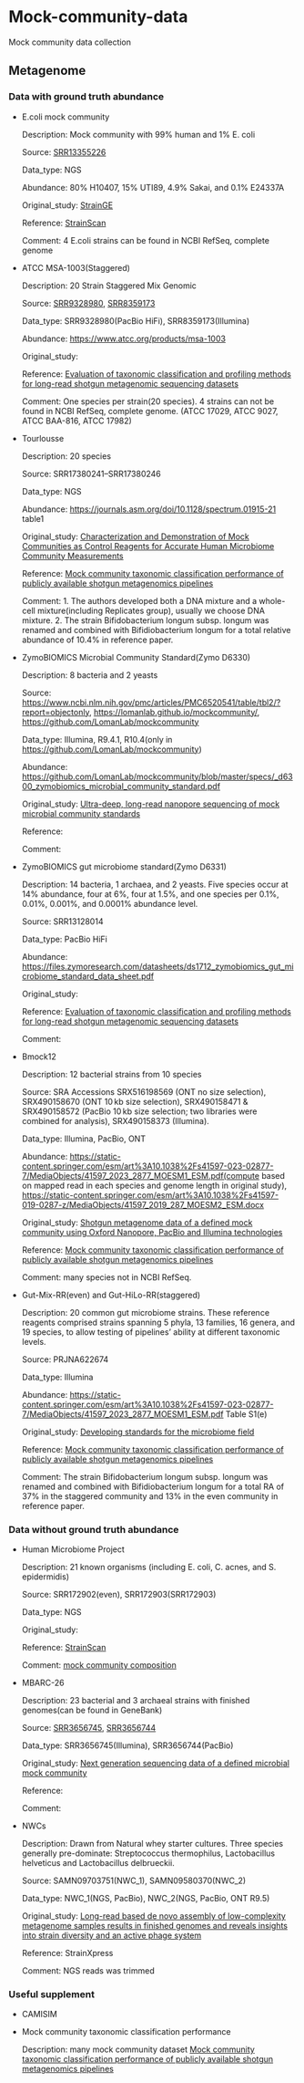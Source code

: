 # Mock-community-data
Mock community data collection

## Metagenome

### Data with ground truth abundance

+ E.coli mock community
  
  Description: Mock community with 99% human and 1% E. coli

  Source: [SRR13355226](https://www.ncbi.nlm.nih.gov/sra/SRR13355226)

  Data_type: NGS

  Abundance: 80% H10407, 15% UTI89, 4.9% Sakai, and 0.1% E24337A

  Original_study: [StrainGE](https://genomebiology.biomedcentral.com/articles/10.1186/s13059-022-02630-0#Sec2)

  Reference: [StrainScan](https://microbiomejournal.biomedcentral.com/articles/10.1186/s40168-023-01615-w)

  Comment: 4 E.coli strains can be found in NCBI RefSeq, complete genome


+ ATCC MSA-1003(Staggered)
  
  Description: 20 Strain Staggered Mix Genomic

  Source: [SRR9328980](https://trace.ncbi.nlm.nih.gov/Traces/?view=run_browser&acc=SRR9328980&display=metadata), [SRR8359173](https://trace.ncbi.nlm.nih.gov/Traces/?run=SRR8359173)

  Data_type: SRR9328980(PacBio HiFi), SRR8359173(Illumina)

  Abundance: https://www.atcc.org/products/msa-1003

  Original_study:

  Reference: [Evaluation of taxonomic classification and profiling methods for long-read shotgun metagenomic sequencing datasets](https://www.ncbi.nlm.nih.gov/pmc/articles/PMC9749362/)

  Comment: One species per strain(20 species). 4 strains can not be found in NCBI RefSeq, complete genome. (ATCC 17029, ATCC 9027, ATCC BAA-816, ATCC 17982)

+ Tourlousse

  Description: 20 species

  Source: SRR17380241–SRR17380246

  Data_type: NGS

  Abundance: https://journals.asm.org/doi/10.1128/spectrum.01915-21 table1

  Original_study: [Characterization and Demonstration of Mock Communities as Control Reagents for Accurate Human Microbiome Community Measurements](https://journals.asm.org/doi/10.1128/spectrum.01915-21)

  Reference: [Mock community taxonomic classification performance of publicly available shotgun metagenomics pipelines](https://www.nature.com/articles/s41597-023-02877-7#Sec18)

  Comment: 1. The authors developed both a DNA mixture and a whole-cell mixture(including Replicates group), usually we choose DNA mixture. 2. The strain Bifidobacterium longum subsp. longum was renamed and combined with Bifidiobacterium longum for a total relative abundance of 10.4% in reference paper.

+ ZymoBIOMICS Microbial Community Standard(Zymo D6330)

  Description: 8 bacteria and 2 yeasts

  Source: https://www.ncbi.nlm.nih.gov/pmc/articles/PMC6520541/table/tbl2/?report=objectonly, https://lomanlab.github.io/mockcommunity/, https://github.com/LomanLab/mockcommunity

  Data_type: Illumina, R9.4.1, R10.4(only in https://github.com/LomanLab/mockcommunity)

  Abundance: https://github.com/LomanLab/mockcommunity/blob/master/specs/_d6300_zymobiomics_microbial_community_standard.pdf

  Original_study: [Ultra-deep, long-read nanopore sequencing of mock microbial community standards](https://www.ncbi.nlm.nih.gov/pmc/articles/PMC6520541/)

  Reference:

  Comment:

+ ZymoBIOMICS gut microbiome standard(Zymo D6331)

  Description: 14 bacteria, 1 archaea, and 2 yeasts. Five species occur at 14% abundance, four at 6%, four at 1.5%, and one species per 0.1%, 0.01%, 0.001%, and 0.0001% abundance level. 

  Source: SRR13128014

  Data_type: PacBio HiFi

  Abundance: https://files.zymoresearch.com/datasheets/ds1712_zymobiomics_gut_microbiome_standard_data_sheet.pdf

  Original_study:

  Reference: [Evaluation of taxonomic classification and profiling methods for long-read shotgun metagenomic sequencing datasets](https://www.ncbi.nlm.nih.gov/pmc/articles/PMC9749362/)

  Comment:

+ Bmock12
  
  Description: 12 bacterial strains from 10 species

  Source: SRA Accessions SRX516198569 (ONT no size selection), SRX490158670 (ONT 10 kb size selection), SRX490158471 & SRX490158572 (PacBio 10 kb size selection; two libraries were combined for analysis), SRX490158373 (Illumina).

  Data_type: Illumina, PacBio, ONT

  Abundance: https://static-content.springer.com/esm/art%3A10.1038%2Fs41597-023-02877-7/MediaObjects/41597_2023_2877_MOESM1_ESM.pdf(compute based on mapped read in each species and genome length in original study), https://static-content.springer.com/esm/art%3A10.1038%2Fs41597-019-0287-z/MediaObjects/41597_2019_287_MOESM2_ESM.docx

  Original_study: [Shotgun metagenome data of a defined mock community using Oxford Nanopore, PacBio and Illumina technologies](https://www.nature.com/articles/s41597-019-0287-z#MOESM1)

  Reference: [Mock community taxonomic classification performance of publicly available shotgun metagenomics pipelines](https://www.nature.com/articles/s41597-023-02877-7#Sec18)

  Comment: many species not in NCBI RefSeq.

+ Gut-Mix-RR(even) and Gut-HiLo-RR(staggered)

  Description: 20 common gut microbiome strains. These reference reagents comprised strains spanning 5 phyla, 13 families, 16 genera, and 19 species, to allow testing of pipelines’ ability at different taxonomic levels.

  Source: PRJNA622674

  Data_type: Illumina

  Abundance: https://static-content.springer.com/esm/art%3A10.1038%2Fs41597-023-02877-7/MediaObjects/41597_2023_2877_MOESM1_ESM.pdf Table S1(e)

  Original_study: [Developing standards for the microbiome field](https://microbiomejournal.biomedcentral.com/articles/10.1186/s40168-020-00856-3#availability-of-data-and-materials)

  Reference: [Mock community taxonomic classification performance of publicly available shotgun metagenomics pipelines](https://www.nature.com/articles/s41597-023-02877-7#Sec18)

  Comment: The strain Bifidobacterium longum subsp. longum was renamed and combined with Bifidiobacterium longum for a total RA of 37% in the staggered community and 13% in the even community in reference paper.

### Data without ground truth abundance

+ Human Microbiome Project

  Description: 21 known organisms (including E. coli, C. acnes, and S. epidermidis)

  Source: SRR172902(even), SRR172903(SRR172903)

  Data_type: NGS

  Original_study:

  Reference: [StrainScan](https://microbiomejournal.biomedcentral.com/articles/10.1186/s40168-023-01615-w)

  Comment: [mock community composition](https://www.hmpdacc.org/HMMC/)

+ MBARC-26

  Description: 23 bacterial and 3 archaeal strains with finished genomes(can be found in GeneBank)

  Source: [SRR3656745](https://www.ncbi.nlm.nih.gov/sra/?term=SRX1836716), [SRR3656744](https://www.ncbi.nlm.nih.gov/sra/?term=SRX1836715)

  Data_type: SRR3656745(Illumina), SRR3656744(PacBio)

  Original_study: [Next generation sequencing data of a defined microbial mock community](https://www.nature.com/articles/sdata201681)

  Reference:

  Comment:

+ NWCs

  Description: Drawn from Natural whey starter cultures. Three species generally pre-dominate: Streptococcus thermophilus, Lactobacillus helveticus and Lactobacillus delbrueckii.

  Source: SAMN09703751(NWC_1), SAMN09580370(NWC_2)

  Data_type: NWC_1(NGS, PacBio), NWC_2(NGS, PacBio, ONT R9.5)

  Original_study: [Long-read based de novo assembly of low-complexity metagenome samples results in finished genomes and reveals insights into strain diversity and an active phage system](https://bmcmicrobiol.biomedcentral.com/articles/10.1186/s12866-019-1500-0#availability-of-data-and-materials)

  Reference: StrainXpress

  Comment: NGS reads was trimmed



### Useful supplement

+ CAMISIM
+ Mock community taxonomic classification performance

  Description: many mock community dataset
  [Mock community taxonomic classification performance of publicly available shotgun metagenomics pipelines](https://www.nature.com/articles/s41597-023-02877-7#Sec18)

